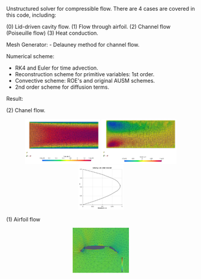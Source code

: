 Unstructured solver for compressible flow. There are 4 cases are covered in this code, including:

(0) Lid-driven cavity flow.
(1) Flow through airfoil.
(2) Channel flow (Poiseuille flow)
(3) Heat conduction.

Mesh Generator:
    - Delauney method for channel flow.

Numerical scheme:
  - RK4 and Euler for time advection.
  - Reconstruction scheme for primitive variables: 1st order.
  - Convective scheme: ROE's and original AUSM schemes. 
  - 2nd order scheme for diffusion terms.

Result:

(2) Chanel flow.

<div align="center">
  <img src="paraview/image/velocity_u.jpg" height="120" width="200"/>
  <img src="paraview/image/velocity_v.jpg" height="120" width="200"/>
</div>


<div align="center">
  <img src="paraview/image/profile_u.jpg" height="120" width="120"/>
</div>

(1) Airfoil flow
<div align="center">
  <img src="paraview/image/airfoil_p.jpg" height="120" width="150"/>
</div>